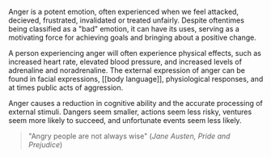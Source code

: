 Anger is a potent emotion, often experienced when we feel attacked, decieved, frustrated, invalidated or treated unfairly. Despite oftentimes being classified as a "bad" emotion, it can have its uses, serving as a motivating force for achieving goals and bringing about a positive change. 

A person experiencing anger will often experience physical effects, such as increased heart rate, elevated blood pressure, and increased levels of adrenaline and noradrenaline. The external expression of anger can be found in facial expressions, [[body language]], physiological responses, and at times public acts of aggression. 

Anger causes a reduction in cognitive ability and the accurate processing of external stimuli. Dangers seem smaller, actions seem less risky, ventures seem more likely to succeed, and unfortunate events seem less likely.

> "Angry people are not always wise"
> (*Jane Austen, Pride and Prejudice*)